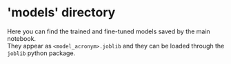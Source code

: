 # 'models' directory
Here you can find the trained and fine-tuned models saved by the main notebook.  
They appear as `<model_acronym>.joblib` and they can be loaded through the `joblib` python package.